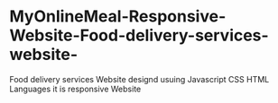 # MyOnlineMeal-Responsive-Website-Food-delivery-services-website-
Food delivery services Website designd usuing Javascript CSS HTML
Languages it is responsive Website
